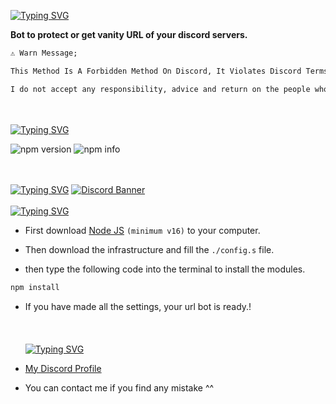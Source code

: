 [![Typing SVG](https://readme-typing-svg.herokuapp.com/?font=Delicious+Handrawn&size=60&pause=1000&color=E1BEE7&repeat=false&width=800&height=100&lines=Discord+Vanity+URL)](https://git.io/typing-svg)

**Bot to protect or get vanity URL of your discord servers.**
```md
⚠️ Warn Message;

This Method Is A Forbidden Method On Discord, It Violates Discord Terms And Other Rules.

I do not accept any responsibility, advice and return on the people who will use it.
```
<br> </br>
[![Typing SVG](https://readme-typing-svg.herokuapp.com?font=Delicious+Handrawn&size=30&pause=1000&color=F70909&repeat=false&width=435&lines=📦+Packages+)](#)

![npm version](https://img.shields.io/npm/v/discord-url?color=blue&label=npm%20i%20discord-url)
![npm info](https://img.shields.io/npm/dw/discord-url?color=blue)

<br> </br>
[![Typing SVG](https://readme-typing-svg.herokuapp.com?font=Delicious+Handrawn&size=30&pause=1000&color=8A1081&repeat=false&width=435&lines=Support)](#)
[![Discord Banner](https://api.weblutions.com/discord/invite/luppux/)](https://discord.gg/luppux)
<br> </br>
[![Typing SVG](https://readme-typing-svg.herokuapp.com?font=Delicious+Handrawn&size=30&pause=1000&color=F70909&repeat=false&width=435&lines=%E2%9D%93+Setup+)](#)

- First download [Node JS](https://nodejs.org/en/) `(minimum v16)` to your computer.

- Then download the infrastructure and fill the `./config.s` file.
- then type the following code into the terminal to install the modules.

```md
npm install
```
- If you have made all the settings, your url bot is ready.!
<br> </br>
<br> </br>
[![Typing SVG](https://readme-typing-svg.herokuapp.com?font=Delicious+Handrawn&size=30&pause=1000&color=F700E5&repeat=false&width=435&lines=%F0%9F%96%BC%EF%B8%8F+Logic+Explanation)](#)

- [My Discord Profile](https://discord.com/users/928259219038302258)

- You can contact me if you find any mistake ^^
